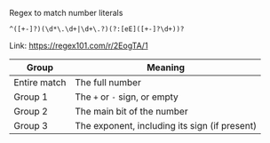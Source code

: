 Regex to match number literals

```regex
^([+-]?)(\d*\.\d+|\d+\.?)(?:[eE]([+-]?\d+))?
```

Link: https://regex101.com/r/2EogTA/1

| Group | Meaning |
| ----- | ------- |
| Entire match | The full number |
| Group 1 | The `+` or `-` sign, or empty |
| Group 2 | The main bit of the number |
| Group 3 | The exponent, including its sign (if present) |
